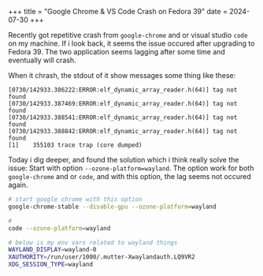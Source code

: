 +++
title = "Google Chrome & VS Code Crash on Fedora 39"
date = 2024-07-30
+++

Recently got repetitive crash from `google-chrome` and or visual studio `code`
on my machine. If i look back, it seems the issue occured after upgrading to
Fedora 39. The two application seems lagging after some time and eventually will
crash.

When it chrash, the stdout of it show messages some thing like these:

```
[0730/142933.386222:ERROR:elf_dynamic_array_reader.h(64)] tag not found
[0730/142933.387469:ERROR:elf_dynamic_array_reader.h(64)] tag not found
[0730/142933.388541:ERROR:elf_dynamic_array_reader.h(64)] tag not found
[0730/142933.388842:ERROR:elf_dynamic_array_reader.h(64)] tag not found
[1]    355103 trace trap (core dumped)
```

Today i dig deeper, and found the solution which i think really solve the issue:
Start with option `--ozone-platform=wayland`. The option work for both
`google-chrome` and or `code`, and with this option, the lag seems not occured
again.

```bash
# start google chrome with this option
google-chrome-stable --disable-gpu --ozone-platform=wayland

#
code --ozone-platform=wayland

# below is my env vars related to wayland things
WAYLAND_DISPLAY=wayland-0
XAUTHORITY=/run/user/1000/.mutter-Xwaylandauth.LQ9VR2
XDG_SESSION_TYPE=wayland
```
